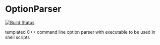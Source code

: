 # OptionParser

[![Build Status](https://travis-ci.org/BGO-OD/OptionParser.svg?branch=master)](https://travis-ci.org/BGO-OD/OptionParser)

<!---
[On OpenSuse build service](https://build.opensuse.org/package/show/home:JHannappel/OptionParser)
-->

templated C++ command line option parser with executable to be used in shell scripts
